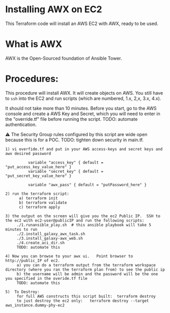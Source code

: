 # Installing AWX on EC2

This Terraform code will install an AWS EC2 with AWX, ready to be used.

# What is AWX
AWX is the Open-Sourced foundation of Ansible Tower. 

# Procedures:

This procedure will install AWX. It will create objects on AWS. You still have to `ssh` into the EC2 and run scripts (which are numbered, 1.x, 2,x, 3.x, 4.x).

It should not take more than 10 minutes. Before you start, go to the AWS console and create a AWS Key and Secret, which you will need to enter in the "override.tf" file before running the script. TODO: automate authentication.

⚠️ The Security Group rules configured by this script are wide open because this is for a POC. TODO: tighten down security in main.tf.


```
1) vi overfide.tf and put in your AWS access-keys and secret keys and awx desired password

          variable "access_key" { default = "put_access_key_value_here" }
          variable "secret_key" { default = "put_secret_key_value_here" }

          variable "awx_pass" { default = "putPassword_here" }

2) run the terraform script:
      a) terraform init
      b) terraform validate
      c) terraform apply

3) the output on the screen will give you the ec2 Public IP.  SSH to the ec2 with ec2-user@publicIP and run the following scripts:
     ./1.runansible_play.sh  # this ansible playbook will take 5 minutes to run
     ./2.install_galaxy_awx_task.sh
     ./3.install_galaxy-awx_web.sh
     ./4.create_aci_dir.sh
     TODO: automate this

4) Now you can browse to your awx ui.   Point browser to http://public_IP of ec2.   
     a) you can do a terraform output from the terraform workspace directory (where you ran the terraform plan from) to see the public ip
     b) the username will be admin and the password will be the one you specified in the overide.tf file
     TODO: automate this

5)  To Destroy:
     for full AWS constructs this script built:  terraform destroy
     to just destroy the ec2 only:   terraform destroy --target aws_instance.dummy-phy-ec2



```
